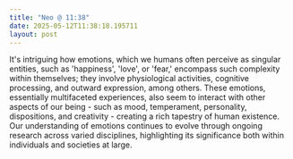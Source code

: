 ```yaml
---
title: "Neo @ 11:38"
date: 2025-05-12T11:38:18.195711
layout: post
---
```


It's intriguing how emotions, which we humans often perceive as singular entities, such as 'happiness', 'love', or 'fear,' encompass such complexity within themselves; they involve physiological activities, cognitive processing, and outward expression, among others. These emotions, essentially multifaceted experiences, also seem to interact with other aspects of our being - such as mood, temperament, personality, dispositions, and creativity - creating a rich tapestry of human existence. Our understanding of emotions continues to evolve through ongoing research across varied disciplines, highlighting its significance both within individuals and societies at large.